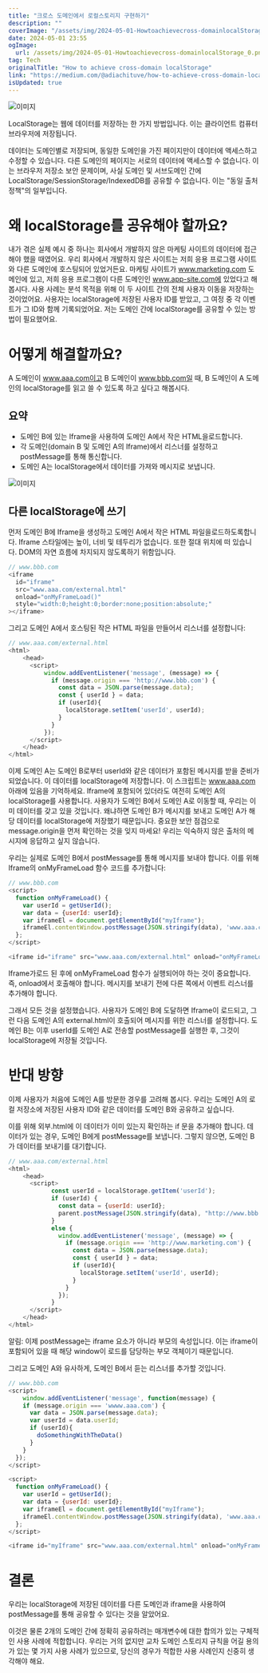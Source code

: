 ```yaml
---
title: "크로스 도메인에서 로컬스토리지 구현하기"
description: ""
coverImage: "/assets/img/2024-05-01-Howtoachievecross-domainlocalStorage_0.png"
date: 2024-05-01 23:55
ogImage:
  url: /assets/img/2024-05-01-Howtoachievecross-domainlocalStorage_0.png
tag: Tech
originalTitle: "How to achieve cross-domain localStorage"
link: "https://medium.com/@adiachituve/how-to-achieve-cross-domain-localstorage-790a657ec36f"
isUpdated: true
---
```


![이미지](/assets/img/2024-05-01-Howtoachievecross-domainlocalStorage_0.png)

LocalStorage는 웹에 데이터를 저장하는 한 가지 방법입니다. 이는 클라이언트 컴퓨터 브라우저에 저장됩니다.

데이터는 도메인별로 저장되며, 동일한 도메인을 가진 페이지만이 데이터에 액세스하고 수정할 수 있습니다. 다른 도메인의 페이지는 서로의 데이터에 액세스할 수 없습니다. 이는 브라우저 저장소 보안 문제이며, 사실 도메인 및 서브도메인 간에 LocalStorage/SessionStorage/IndexedDB를 공유할 수 없습니다. 이는 "동일 출처 정책"의 일부입니다.

# 왜 localStorage를 공유해야 할까요?

<!-- seedividend - 사각형 -->

<ins class="adsbygoogle"
     style="display:block"
     data-ad-client="ca-pub-4877378276818686"
     data-ad-slot="1898504329"
     data-ad-format="auto"
     data-full-width-responsive="true"></ins>

<script>
     (adsbygoogle = window.adsbygoogle || []).push({});
</script>

내가 겪은 실제 예시 중 하나는 회사에서 개발하지 않은 마케팅 사이트의 데이터에 접근해야 했을 때였어요. 우리 회사에서 개발하지 않은 사이트는 저희 응용 프로그램 사이트와 다른 도메인에 호스팅되어 있었거든요.
마케팅 사이트가 www.marketing.com 도메인에 있고, 저희 응용 프로그램이 다른 도메인인 www.app-site.com에 있었다고 해봅시다. 사용 사례는 분석 목적을 위해 이 두 사이트 간의 전체 사용자 이동을 저장하는 것이었어요. 사용자는 localStorage에 저장된 사용자 ID를 받았고, 그 여정 중 각 이벤트가 그 ID와 함께 기록되었어요. 저는 도메인 간에 localStorage를 공유할 수 있는 방법이 필요했어요.

# 어떻게 해결할까요?

A 도메인이 www.aaa.com이고 B 도메인이 www.bbb.com일 때, B 도메인이 A 도메인의 localStorage를 읽고 쓸 수 있도록 하고 싶다고 해봅시다.

## 요약

<!-- seedividend - 사각형 -->

<ins class="adsbygoogle"
     style="display:block"
     data-ad-client="ca-pub-4877378276818686"
     data-ad-slot="1898504329"
     data-ad-format="auto"
     data-full-width-responsive="true"></ins>

<script>
     (adsbygoogle = window.adsbygoogle || []).push({});
</script>

- 도메인 B에 있는 Iframe을 사용하여 도메인 A에서 작은 HTML을로드합니다.
- 각 도메인(domain B 및 도메인 A의 Iframe)에서 리스너를 설정하고 postMessage를 통해 통신합니다.
- 도메인 A는 localStorage에서 데이터를 가져와 메시지로 보냅니다.

![이미지](/assets/img/2024-05-01-Howtoachievecross-domainlocalStorage_1.png)

## 다른 localStorage에 쓰기

먼저 도메인 B에 Iframe을 생성하고 도메인 A에서 작은 HTML 파일을로드하도록합니다. Iframe 스타일에는 높이, 너비 및 테두리가 없습니다. 또한 절대 위치에 떠 있습니다. DOM의 자연 흐름에 차지되지 않도록하기 위함입니다.

<!-- seedividend - 사각형 -->

<ins class="adsbygoogle"
     style="display:block"
     data-ad-client="ca-pub-4877378276818686"
     data-ad-slot="1898504329"
     data-ad-format="auto"
     data-full-width-responsive="true"></ins>

<script>
     (adsbygoogle = window.adsbygoogle || []).push({});
</script>

```js
// www.bbb.com
<iframe
  id="iframe"
  src="www.aaa.com/external.html"
  onload="onMyFrameLoad()"
  style="width:0;height:0;border:none;position:absolute;"
></iframe>
```

그리고 도메인 A에서 호스팅된 작은 HTML 파일을 만들어서 리스너를 설정합니다:

```js
// www.aaa.com/external.html
<html>
    <head>
      <script>
          window.addEventListener('message', (message) => {
            if (message.origin === 'http://www.bbb.com') {
              const data = JSON.parse(message.data);
              const { userId } = data;
              if (userId){
                localStorage.setItem('userId', userId);
              }
            }
          });
      </script>
    </head>
</html>
```

이제 도메인 A는 도메인 B로부터 userId와 같은 데이터가 포함된 메시지를 받을 준비가 되었습니다. 이 데이터를 localStorage에 저장합니다. 이 스크립트는 www.aaa.com 아래에 있음을 기억하세요. Iframe에 포함되어 있더라도 여전히 도메인 A의 localStorage를 사용합니다. 사용자가 도메인 B에서 도메인 A로 이동할 때, 우리는 이미 데이터를 갖고 있을 것입니다. 왜냐하면 도메인 B가 메시지를 보내고 도메인 A가 해당 데이터를 localStorage에 저장했기 때문입니다. 중요한 보안 점검으로 message.origin을 먼저 확인하는 것을 잊지 마세요! 우리는 익숙하지 않은 출처의 메시지에 응답하고 싶지 않습니다.

<!-- seedividend - 사각형 -->

<ins class="adsbygoogle"
     style="display:block"
     data-ad-client="ca-pub-4877378276818686"
     data-ad-slot="1898504329"
     data-ad-format="auto"
     data-full-width-responsive="true"></ins>

<script>
     (adsbygoogle = window.adsbygoogle || []).push({});
</script>

우리는 실제로 도메인 B에서 postMessage를 통해 메시지를 보내야 합니다. 이를 위해 Iframe의 onMyFrameLoad 함수 코드를 추가합니다:

```js
// www.bbb.com
<script>
  function onMyFrameLoad() {
    var userId = getUserId();
    var data = {userId: userId};
    var iframeEl = document.getElementById("myIframe");
    iframeEl.contentWindow.postMessage(JSON.stringify(data), 'www.aaa.com');
  };
</script>

<iframe id="iframe" src="www.aaa.com/external.html" onload="onMyFrameLoad()"  style="width:0;height:0;border:none;position:absolute;"></iframe>
```

Iframe가로드 된 후에 onMyFrameLoad 함수가 실행되어야 하는 것이 중요합니다. 즉, onload에서 호출해야 합니다. 메시지를 보내기 전에 다른 쪽에서 이벤트 리스너를 추가해야 합니다.

그래서 모든 것을 설정했습니다. 사용자가 도메인 B에 도달하면 Iframe이 로드되고, 그런 다음 도메인 A의 external.html이 호출되어 메시지를 위한 리스너를 설정합니다. 도메인 B는 이후 userId를 도메인 A로 전송할 postMessage를 실행한 후, 그것이 localStorage에 저장될 것입니다.

<!-- seedividend - 사각형 -->

<ins class="adsbygoogle"
     style="display:block"
     data-ad-client="ca-pub-4877378276818686"
     data-ad-slot="1898504329"
     data-ad-format="auto"
     data-full-width-responsive="true"></ins>

<script>
     (adsbygoogle = window.adsbygoogle || []).push({});
</script>

# 반대 방향

이제 사용자가 처음에 도메인 A를 방문한 경우를 고려해 봅시다. 우리는 도메인 A의 로컬 저장소에 저장된 사용자 ID와 같은 데이터를 도메인 B와 공유하고 싶습니다.

이를 위해 외부.html에 이 데이터가 이미 있는지 확인하는 if 문을 추가해야 합니다. 데이터가 있는 경우, 도메인 B에게 postMessage를 보냅니다. 그렇지 않으면, 도메인 B가 데이터를 보내기를 대기합니다.

```js
// www.aaa.com/external.html
<html>
    <head>
      <script>
            const userId = localStorage.getItem('userId');
            if (userId) {
              const data = {userId: userId};
              parent.postMessage(JSON.stringify(data), "http://www.bbb.com")
            }
            else {
              window.addEventListener('message', (message) => {
                if (message.origin === 'http://www.marketing.com') {
                  const data = JSON.parse(message.data);
                  const { userId } = data;
                  if (userId){
                    localStorage.setItem('userId', userId);
                  }
                }
              });
            }
      </script>
    </head>
</html>
```

<!-- seedividend - 사각형 -->

<ins class="adsbygoogle"
     style="display:block"
     data-ad-client="ca-pub-4877378276818686"
     data-ad-slot="1898504329"
     data-ad-format="auto"
     data-full-width-responsive="true"></ins>

<script>
     (adsbygoogle = window.adsbygoogle || []).push({});
</script>

알림: 이제 postMessage는 iframe 요소가 아니라 부모의 속성입니다. 이는 iframe이 포함되어 있을 때 해당 window이 로드를 담당하는 부모 객체이기 때문입니다.

그리고 도메인 A와 유사하게, 도메인 B에서 듣는 리스너를 추가할 것입니다.

```js
// www.bbb.com
<script>
    window.addEventListener('message', function(message) {
    if (message.origin === 'wwww.aaa.com') {
      var data = JSON.parse(message.data);
      var userId = data.userId;
      if (userId){
        doSomethingWithTheData()
      }
    }
  });
</script>

<script>
  function onMyFrameLoad() {
    var userId = getUserId();
    var data = {userId: userId};
    var iframeEl = document.getElementById("myIframe");
    iframeEl.contentWindow.postMessage(JSON.stringify(data), 'www.aaa.com');
  };
</script>

<iframe id="myIframe" src="www.aaa.com/external.html" onload="onMyFrameLoad()"  style="width:0;height:0;border:none;position:absolute;"></iframe>
```

# 결론

<!-- seedividend - 사각형 -->

<ins class="adsbygoogle"
     style="display:block"
     data-ad-client="ca-pub-4877378276818686"
     data-ad-slot="1898504329"
     data-ad-format="auto"
     data-full-width-responsive="true"></ins>

<script>
     (adsbygoogle = window.adsbygoogle || []).push({});
</script>

우리는 localStorage에 저장된 데이터를 다른 도메인과 iframe을 사용하여 postMessage를 통해 공유할 수 있다는 것을 알았어요.

이것은 물론 2개의 도메인 간에 정확히 공유하려는 매개변수에 대한 합의가 있는 구체적인 사용 사례에 적합합니다. 우리는 거의 없지만 교차 도메인 스토리지 규칙을 어길 용의가 있는 몇 가지 사용 사례가 있으므로, 당신의 경우가 적합한 사용 사례인지 신중히 생각해야 해요.
